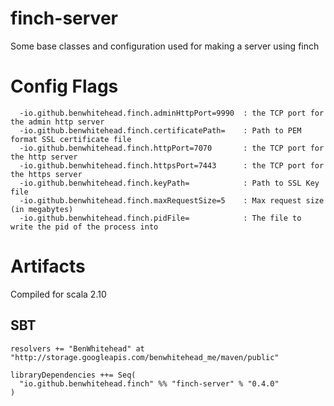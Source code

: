 finch-server
============

Some base classes and configuration used for making a server using finch

# Config Flags

```
  -io.github.benwhitehead.finch.adminHttpPort=9990  : the TCP port for the admin http server
  -io.github.benwhitehead.finch.certificatePath=    : Path to PEM format SSL certificate file
  -io.github.benwhitehead.finch.httpPort=7070       : the TCP port for the http server
  -io.github.benwhitehead.finch.httpsPort=7443      : the TCP port for the https server
  -io.github.benwhitehead.finch.keyPath=            : Path to SSL Key file
  -io.github.benwhitehead.finch.maxRequestSize=5    : Max request size (in megabytes)
  -io.github.benwhitehead.finch.pidFile=            : The file to write the pid of the process into
```

# Artifacts

Compiled for scala 2.10

## SBT

```
resolvers += "BenWhitehead" at "http://storage.googleapis.com/benwhitehead_me/maven/public"

libraryDependencies ++= Seq(
  "io.github.benwhitehead.finch" %% "finch-server" % "0.4.0"
)
```

